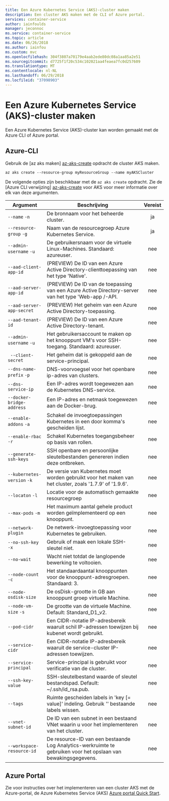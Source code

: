 ```yaml
---
title: Een Azure Kubernetes Service (AKS)-cluster maken
description: Een cluster AKS maken met de CLI of Azure portal.
services: container-service
author: iainfoulds
manager: jeconnoc
ms.service: container-service
ms.topic: article
ms.date: 06/26/2018
ms.author: iainfou
ms.custom: mvc
ms.openlocfilehash: 304f3807a70179e4aab2ede80dc08a1aa85a2e51
ms.sourcegitcommit: d7725f1f20c534c102021aa4feaea7fc0d257609
ms.translationtype: MT
ms.contentlocale: nl-NL
ms.lasthandoff: 06/29/2018
ms.locfileid: "37098903"
---
```

# <a name="create-an-azure-kubernetes-service-aks-cluster"></a>Een Azure Kubernetes Service (AKS)-cluster maken

Een Azure Kubernetes Service (AKS)-cluster kan worden gemaakt met de Azure CLI of Azure portal.

## <a name="azure-cli"></a>Azure-CLI

Gebruik de [az aks maken] [ az-aks-create] opdracht de cluster AKS maken.

```azurecli-interactive
az aks create --resource-group myResourceGroup --name myAKSCluster
```

De volgende opties zijn beschikbaar met de `az aks create` opdracht. Zie de [Azure CLI verwijzing] [ az-aks-create] voor AKS voor meer informatie over elk van deze argumenten.

| Argument | Beschrijving | Vereist |
|---|---|:---:|
| `--name` `-n` | De bronnaam voor het beheerde cluster. | ja |
| `--resource-group` `-g` | Naam van de resourcegroep Azure Kubernetes Service. | ja |
| `--admin-username` `-u` | De gebruikersnaam voor de virtuele Linux-Machines.  Standaard: azureuser. | nee |
| `--aad-client-app-id` | (PREVIEW) De ID van een Azure Active Directory-clienttoepassing van het type 'Native'. | nee |
| `--aad-server-app-id` | (PREVIEW) De ID van de toepassing van een Azure Active Directory-server van het type 'Web-app /-API. | nee |
| `--aad-server-app-secret` | (PREVIEW) Het geheim van een Azure Active Directory-toepassing. | nee |
| `--aad-tenant-id` | (PREVIEW) De ID van een Azure Active Directory-tenant. | nee |
| `--admin-username` `-u` | Het gebruikersaccount te maken op het knooppunt VM's voor SSH-toegang.  Standaard: azureuser. | nee |
| ` --client-secret` | Het geheim dat is gekoppeld aan de service-principal. | nee |
| `--dns-name-prefix` `-p` | DNS-voorvoegsel voor het openbare ip-adres van clusters. | nee |
| `--dns-service-ip` | Een IP-adres wordt toegewezen aan de Kubernetes DNS-service. | nee |
| `--docker-bridge-address` | Een IP-adres en netmask toegewezen aan de Docker-brug. | nee |
| `--enable-addons` `-a` | Schakel de invoegtoepassingen Kubernetes in een door komma's gescheiden lijst. | nee |
| `--enable-rbac` `-r` | Schakel Kubernetes toegangsbeheer op basis van rollen. | nee |
| `--generate-ssh-keys` | SSH openbare en persoonlijke sleutelbestanden genereren indien deze ontbreken. | nee |
| `--kubernetes-version` `-k` | De versie van Kubernetes moet worden gebruikt voor het maken van het cluster, zoals '1.7.9' of '1.9.6'. | nee |
| `--locaton` `-l` | Locatie voor de automatisch gemaakte resourcegroep | nee |
| `--max-pods` `-m` | Het maximum aantal gehele product worden geïmplementeerd op een knooppunt. | nee |
| `--network-plugin` | De netwerk-invoegtoepassing voor Kubernetes te gebruiken. | nee |
| `--no-ssh-key` `-x` | Gebruik of maak een lokale SSH-sleutel niet. | nee |
| `--no-wait` | Wacht niet totdat de langlopende bewerking te voltooien. | nee |
| `--node-count` `-c` | Het standaardaantal knooppunten voor de knooppunt-adresgroepen.  Standaard: 3. | nee |
| `--node-osdisk-size` | De osDisk-grootte in GB aan knooppunt groep virtuele Machine. | nee |
| `--node-vm-size` `-s` | De grootte van de virtuele Machine.  Default: Standard_D1_v2. | nee |
| `--pod-cidr` | Een CIDR-notatie IP-adresbereik waaruit schil IP-adressen toewijzen bij kubenet wordt gebruikt. | nee |
| `--service-cidr` | Een CIDR-notatie IP-adresbereik waaruit de service-cluster IP-adressen toewijzen. | nee |
| `--service-principal` | Service-principal is gebruikt voor verificatie van de cluster. | nee |
| `--ssh-key-value` | SSH-sleutelbestand waarde of sleutel bestandspad.  Default: ~/.ssh/id_rsa.pub. | nee |
| `--tags` | Ruimte gescheiden labels in 'key [= value]' indeling. Gebruik '' bestaande labels wissen. | nee |
| `--vnet-subnet-id` | De ID van een subnet in een bestaand VNet waarin u voor het implementeren van het cluster. | nee |
| `--workspace-resource-id` | De resource-ID van een bestaande Log Analytics-werkruimte te gebruiken voor het opslaan van bewakingsgegevens. | nee |

## <a name="azure-portal"></a>Azure Portal

Zie voor instructies over het implementeren van een cluster AKS met de Azure-portal, de Azure Kubernetes Service (AKS) [Azure portal Quick Start][aks-portal-quickstart].

<!-- LINKS - internal -->
[az-aks-create]: /cli/azure/aks?view=azure-cli-latest#az_aks_create
[aks-portal-quickstart]: kubernetes-walkthrough-portal.md
